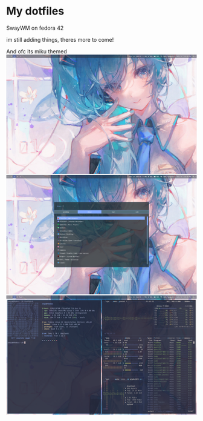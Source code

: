 # My dotfiles

SwayWM on fedora 42

im still adding things, theres more to come! 

And ofc its miku themed
![screenshot](/screenshots/image1.png)
![screenshot](/screenshots/image2.png)
![screenshot](/screenshots/image3.png)
